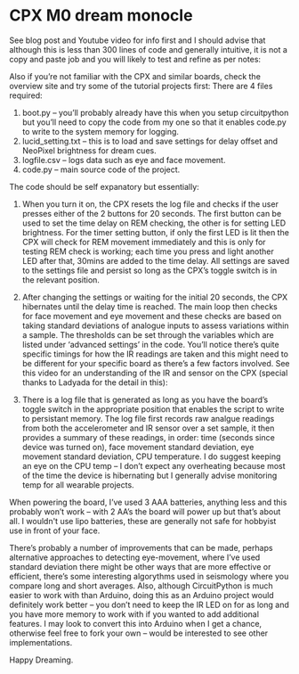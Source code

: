 # CPX M0 dream monocle
See blog post and Youtube video for info first and I should advise that although this is less than 300 lines of code and generally intuitive, it is not a copy and paste job and you will likely to test and refine as per notes:

Also if you’re not familiar with the CPX and  similar boards, check the overview site and try some of the tutorial projects first:
There are 4 files required:
1.	boot.py – you’ll probably already have this when you setup circuitpython but you’ll need to copy the code from my one so that it enables code.py to write to the system memory for logging.
2.	lucid_setting.txt – this is to load and save settings for delay offset and NeoPixel brightness for dream cues.
3.	logfile.csv – logs data such as eye and face movement.
4.	code.py – main source code of the project.

The code should be self expanatory but essentially:
1.	When you turn it on, the CPX resets the log file and checks if the user presses either of the 2 buttons for 20 seconds. The first button can be used to set the time delay on REM checking, the other is for setting LED brightness. For the timer setting button, if only the first LED is lit then the CPX will check for REM movement immediately and this is only for testing REM check is working; each time you press and light another LED after that, 30mins are added to the time delay. All settings are saved to the settings file and persist so long as the CPX’s toggle switch is in the relevant position.

2.	After changing the settings or waiting for the initial 20 seconds, the CPX hibernates until the delay time is reached. The main loop then checks for face movement and eye movement and these checks are based on taking standard deviations of analogue inputs to assess variations within a sample. The thresholds can be set through the variables which are listed under ‘advanced settings’ in the code. You’ll notice there’s quite specific timings for how the IR readings are taken and this might need to be different for your specific board as there’s a few factors involved. See this video for an understanding of the IR and sensor on the CPX (special thanks to Ladyada for the detail in this):

3.	There is a log file that is generated as long as you have the board’s toggle switch in the appropriate position that enables the script to write to persistant memory. The log file first records raw analgue readings from both the accelerometer and IR sensor over a set sample, it then provides a summary of these readings, in order: time (seconds since device was turned on),  face movement standard deviation, eye movement standard deviation, CPU temperature. I do suggest keeping an eye on the CPU temp – I don’t expect any overheating because most of the time the device is hibernating but I generally advise monitoring temp for all wearable projects.

When powering the board, I’ve used 3 AAA batteries, anything less and this probably won’t work – with 2 AA’s the board will power up but that’s about all. I wouldn't use lipo batteries, these are generally not safe for hobbyist use in front of your face.

There’s probably a number of improvements that can be made, perhaps alternative approaches to detecting eye-movement, where I’ve used standard deviation there might be other ways that are more effective or efficient, there’s some interesting algorythms used in seismology where you compare long and short averages. Also, although CircuitPython is much easier to work with than Arduino, doing this as an Arduino project would definitely work better – you don’t need to keep the IR LED on for as long and you have more memory to work with if you wanted to add additional features. I may look to convert this into Arduino when I get a chance, otherwise feel free to fork your own – would be interested to see other implementations.

Happy Dreaming.
